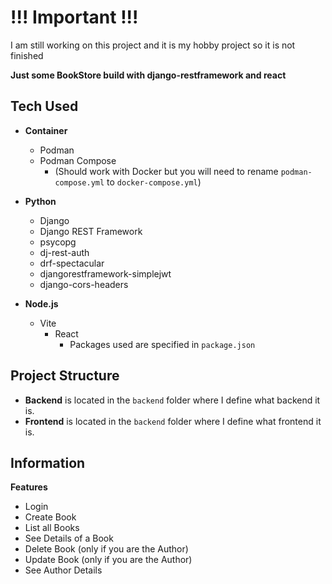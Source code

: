 # !!! Important !!! ##
I am still working on this project and it is my hobby project so it is not finished



**Just some BookStore build with django-restframework and react**
## Tech Used

- **Container**
  - Podman
  - Podman Compose
    - (Should work with Docker but you will need to rename `podman-compose.yml` to `docker-compose.yml`)

- **Python**
  - Django
  - Django REST Framework
  - psycopg
  - dj-rest-auth
  - drf-spectacular
  - djangorestframework-simplejwt
  - django-cors-headers

- **Node.js**
  - Vite
    - React
      - Packages used are specified in `package.json`

## Project Structure

- **Backend** is located in the `backend` folder where I define what backend it is.
- **Frontend** is located in the `backend` folder where I define what frontend it is.

## Information

**Features**

- Login
- Create Book
- List all Books
- See Details of a Book
- Delete Book (only if you are the Author)
- Update Book (only if you are the Author)
- See Author Details
